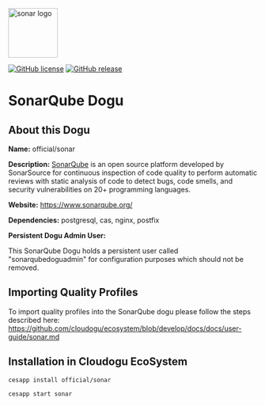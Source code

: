 <img src="https://cloudogu.com/images/dogus/sonarqube.png" alt="sonar logo" height="100px">


[![GitHub license](https://img.shields.io/github/license/cloudogu/sonar.svg)](https://github.com/cloudogu/sonar/blob/master/LICENSE)
[![GitHub release](https://img.shields.io/github/release/cloudogu/sonar.svg)](https://github.com/cloudogu/sonar/releases)

# SonarQube Dogu

## About this Dogu

**Name:** official/sonar

**Description:** [SonarQube](https://en.wikipedia.org/wiki/SonarQube)  is an open source platform developed by SonarSource for continuous inspection of code quality to perform automatic reviews with static analysis of code to detect bugs, code smells, and security vulnerabilities on 20+ programming languages.

**Website:** https://www.sonarqube.org/

**Dependencies:** postgresql, cas, nginx, postfix

**Persistent Dogu Admin User:**

This SonarQube Dogu holds a persistent user called "sonarqubedoguadmin" for configuration purposes which should not be removed.

## Importing Quality Profiles

To import quality profiles into the SonarQube dogu please follow the steps described here: https://github.com/cloudogu/ecosystem/blob/develop/docs/docs/user-guide/sonar.md

## Installation in Cloudogu EcoSystem
```
cesapp install official/sonar

cesapp start sonar
```
